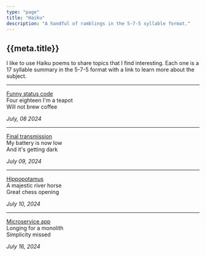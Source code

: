 ```yaml
---
type: "page"
title: "Haiku"
description: "A handful of ramblings in the 5-7-5 syllable format."
---
```


## {{meta.title}}

I like to use Haiku poems to share topics that I find interesting. Each one is a 17 syllable summary in the 5-7-5 format with a link to learn more about the subject.

---

[Funny status code][418]\
Four eighteen I'm a teapot\
Will not brew coffee

*July, 08 2024*

[418]: https://developer.mozilla.org/en-US/docs/Web/HTTP/Status/418

---

[Final transmission][oppy]\
My battery is now low\
And it's getting dark

*July 09, 2024*

[oppy]: https://en.wikipedia.org/wiki/Opportunity_(rover)#Legacy_and_honors

---

[Hippopotamus][hippo]\
A majestic river horse\
Great chess opening

*July 10, 2024*

[hippo]: https://www.youtube.com/watch?v=pdAthyBbN7c

---

[Microservice app][monolith]\
Longing for a monolith\
Simplicity missed

*July 16, 2024*

[monolith]: https://world.hey.com/dhh/how-to-recover-from-microservices-ce3803cc
